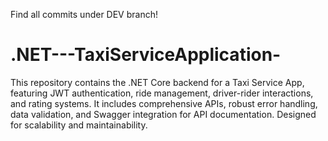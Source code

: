 Find all commits under DEV branch!

# .NET---TaxiServiceApplication-
This repository contains the .NET Core backend for a Taxi Service App, featuring JWT authentication, ride management, driver-rider interactions, and rating systems. It includes comprehensive APIs, robust error handling, data validation, and Swagger integration for API documentation. Designed for scalability and maintainability.
